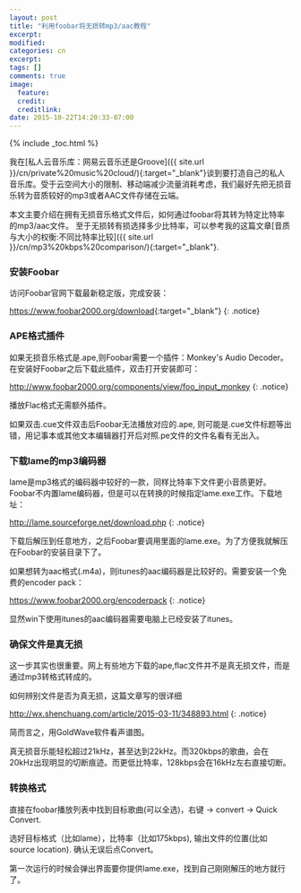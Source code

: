 ```yaml
---
layout: post
title: "利用foobar将无损转mp3/aac教程"
excerpt:
modified:
categories: cn
excerpt:
tags: []
comments: true
image:
  feature: 
  credit: 
  creditlink:
date: 2015-10-22T14:20:33-07:00
---
```


{% include _toc.html %}

我在[私人云音乐库：网易云音乐还是Groove]({{ site.url }}/cn/private%20music%20cloud/){:target="_blank"}谈到要打造自己的私人音乐库。受于云空间大小的限制、移动端减少流量消耗考虑，我们最好先把无损音乐转为音质较好的mp3或者AAC文件存储在云端。

本文主要介绍在拥有无损音乐格式文件后，如何通过foobar将其转为特定比特率的mp3/aac文件。
至于无损转有损选择多少比特率，可以参考我的这篇文章[音质与大小的权衡:不同比特率比较]({{ site.url }}/cn/mp3%20kbps%20comparison/){:target="_blank"}.

### 安装Foobar

访问Foobar官网下载最新稳定版，完成安装：

<https://www.foobar2000.org/download>{:target="_blank"}
{: .notice}

### APE格式插件

如果无损音乐格式是.ape,则Foobar需要一个插件：Monkey's Audio Decoder。
在安装好Foobar之后下载此插件，双击打开安装即可：

<http://www.foobar2000.org/components/view/foo_input_monkey>
{: .notice}

播放Flac格式无需额外插件。

如果双击.cue文件双击后Foobar无法播放对应的.ape, 则可能是.cue文件标题等出错，用记事本或其他文本编辑器打开后对照.pe文件的文件名看有无出入。

### 下载lame的mp3编码器

lame是mp3格式的编码器中较好的一款，同样比特率下文件更小音质更好。Foobar不内置lame编码器，但是可以在转换的时候指定lame.exe工作。下载地址：

<http://lame.sourceforge.net/download.php>
{: .notice}

下载后解压到任意地方，之后Foobar要调用里面的lame.exe。为了方便我就解压在Foobar的安装目录下了。

如果想转为aac格式(.m4a)，则itunes的aac编码器是比较好的。需要安装一个免费的encoder pack：

<https://www.foobar2000.org/encoderpack>
{: .notice}

显然win下使用itunes的aac编码器需要电脑上已经安装了itunes。

### 确保文件是真无损

这一步其实也很重要。网上有些地方下载的ape,flac文件并不是真无损文件，而是通过mp3转格式转成的。

如何辨别文件是否为真无损，这篇文章写的很详细

<http://wx.shenchuang.com/article/2015-03-11/348893.html>
{: .notice}

简而言之，用GoldWave软件看声谱图。

真无损音乐能轻松超过21kHz，甚至达到22kHz。而320kbps的歌曲，会在20kHz出现明显的切断痕迹。而更低比特率，128kbps会在16kHz左右直接切断。

### 转换格式

直接在foobar播放列表中找到目标歌曲(可以全选)，右键 -> convert -> Quick Convert. 

选好目标格式（比如lame），比特率（比如175kbps), 输出文件的位置(比如source location). 确认无误后点Convert。

第一次运行的时候会弹出界面要你提供lame.exe，找到自己刚刚解压的地方就行了。








